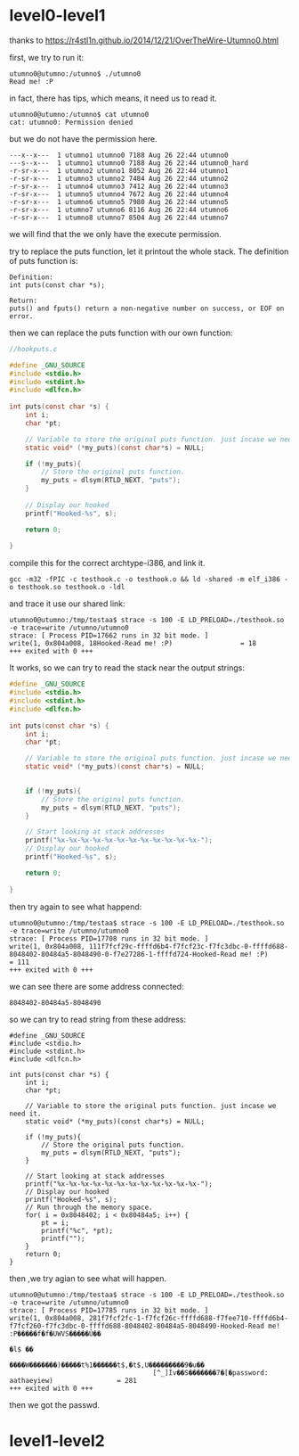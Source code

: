 # level0-level1

thanks to https://r4stl1n.github.io/2014/12/21/OverTheWire-Utumno0.html



first, we try to run it:

```shell
utumno0@utumno:/utumno$ ./utumno0
Read me! :P
```

in fact, there has tips, which means, it need us to read it.

```shell
utumno0@utumno:/utumno$ cat utumno0
cat: utumno0: Permission denied
```

but we do not have the permission here.

```shell
---x--x---  1 utumno1 utumno0 7188 Aug 26 22:44 utumno0
---s--x---  1 utumno1 utumno0 7188 Aug 26 22:44 utumno0_hard
-r-sr-x---  1 utumno2 utumno1 8052 Aug 26 22:44 utumno1
-r-sr-x---  1 utumno3 utumno2 7484 Aug 26 22:44 utumno2
-r-sr-x---  1 utumno4 utumno3 7412 Aug 26 22:44 utumno3
-r-sr-x---  1 utumno5 utumno4 7672 Aug 26 22:44 utumno4
-r-sr-x---  1 utumno6 utumno5 7980 Aug 26 22:44 utumno5
-r-sr-x---  1 utumno7 utumno6 8116 Aug 26 22:44 utumno6
-r-sr-x---  1 utumno8 utumno7 8504 Aug 26 22:44 utumno7
```

we will find that the we only have the execute permission. 

try to replace the puts function, let it printout the whole stack. The definition of puts function is:

```shell
Definition:
int puts(const char *s);

Return:
puts() and fputs() return a non-negative number on success, or EOF on error.
```

then we can replace the puts function with our own function:

```c
//hookputs.c

#define _GNU_SOURCE
#include <stdio.h>
#include <stdint.h>
#include <dlfcn.h>
 
int puts(const char *s) {
    int i;
    char *pt;

    // Variable to store the original puts function. just incase we need it.
    static void* (*my_puts)(const char*s) = NULL;

    if (!my_puts){
        // Store the original puts function.
        my_puts = dlsym(RTLD_NEXT, "puts");
    }
 
    // Display our hooked
    printf("Hooked-%s", s);

    return 0;
 
}
```

compile this for the correct archtype-i386, and link it.

```shell
gcc -m32 -fPIC -c testhook.c -o testhook.o && ld -shared -m elf_i386 -o testhook.so testhook.o -ldl
```

and trace it use our shared link:

```shell
utumno0@utumno:/tmp/testaa$ strace -s 100 -E LD_PRELOAD=./testhook.so -e trace=write /utumno/utumno0
strace: [ Process PID=17662 runs in 32 bit mode. ]
write(1, 0x804a008, 18Hooked-Read me! :P)                 = 18
+++ exited with 0 +++
```

It works, so we can try to read the stack near the output strings:

```c
#define _GNU_SOURCE
#include <stdio.h>
#include <stdint.h>
#include <dlfcn.h>
 
int puts(const char *s) {
    int i;
    char *pt;

    // Variable to store the original puts function. just incase we need it.
    static void* (*my_puts)(const char*s) = NULL;

 
    if (!my_puts){
        // Store the original puts function.
        my_puts = dlsym(RTLD_NEXT, "puts");
    }

    // Start looking at stack addresses
    printf("%x-%x-%x-%x-%x-%x-%x-%x-%x-%x-%x-%x-");
    // Display our hooked
    printf("Hooked-%s", s);

    return 0;
 
}
```

then try again to see what happend:

```shell
utumno0@utumno:/tmp/testaa$ strace -s 100 -E LD_PRELOAD=./testhook.so -e trace=write /utumno/utumno0
strace: [ Process PID=17708 runs in 32 bit mode. ]
write(1, 0x804a008, 111f7fcf29c-ffffd6b4-f7fcf23c-f7fc3dbc-0-ffffd688-8048402-80484a5-8048490-0-f7e27286-1-ffffd724-Hooked-Read me! :P)                = 111
+++ exited with 0 +++
```

we can see there are some address connected:

```
8048402-80484a5-8048490
```

so we can try to read string from these address:

```shell
#define _GNU_SOURCE
#include <stdio.h>
#include <stdint.h>
#include <dlfcn.h>
 
int puts(const char *s) {
    int i;
    char *pt;

    // Variable to store the original puts function. just incase we need it.
    static void* (*my_puts)(const char*s) = NULL;
 
    if (!my_puts){
        // Store the original puts function.
        my_puts = dlsym(RTLD_NEXT, "puts");
    }

    // Start looking at stack addresses
    printf("%x-%x-%x-%x-%x-%x-%x-%x-%x-%x-%x-%x-");
    // Display our hooked
    printf("Hooked-%s", s);
    // Run through the memory space.
    for( i = 0x8048402; i < 0x80484a5; i++) {
        pt = i;
        printf("%c", *pt);
        printf("");
    }
    return 0;
}
```

then ,we try agian to see what will happen.

```shell
utumno0@utumno:/tmp/testaa$ strace -s 100 -E LD_PRELOAD=./testhook.so -e trace=write /utumno/utumno0
strace: [ Process PID=17785 runs in 32 bit mode. ]
write(1, 0x804a008, 281f7fcf2fc-1-f7fcf26c-ffffd688-f7fee710-ffffd6b4-f7fcf260-f7fc3dbc-0-ffffd688-8048402-80484a5-8048490-Hooked-Read me! :P�����f�f�UWVS�����Û��
                                                                                                                                                                  �l$ ��
                                                                                                                                                                        ����W�������)�����t%1������t$,�t$,U���������9�u��
                                    [^_]Ív��S�������7�[�password: aathaeyiew)                = 281
+++ exited with 0 +++
```

then we got the passwd.

# level1-level2









































